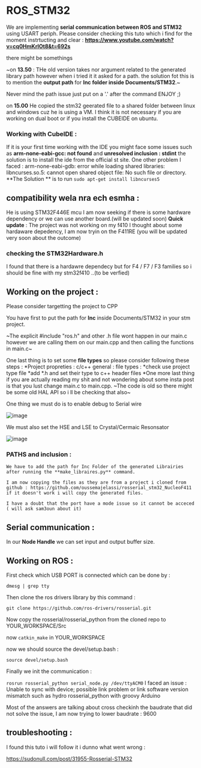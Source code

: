# ROS_STM32

We are implementing **serial communication between ROS and STM32** using USART periph.
Please consider checking this tuto which i find for the moment instrtucting and clear : 
**https://www.youtube.com/watch?v=cq0HmKrIOt8&t=692s**

there might be somethings 

~on **13.50** : THe old version takes nor argument related to the generated library path however when i tried it it asked for a path.
 the solution fot this is to mention the **output path** for **Inc folder inside Documents/STM32**.~ 
 
 Never mind the path issue just put on a '.' after the command ENJOY ;)
 
 on **15.00** He copied the stm32 geerated file to a shared folder between linux and windows cuz he is using a VM.
 I think it is not necessary if you are working on dual boot or if you install the CUBEIDE on ubuntu.

### Working with CubeIDE :
  If it is your first time working with the IDE you might face some issues such as **arm-none-eabi-gcc: not found** and **unresolved inclusion : stdint**
  the solution is to install the ide from the official st site.
  One other problem I faced : arm-none-eabi-gdb: error while loading shared libraries: libncurses.so.5: cannot open shared object file: No such file or directory.
     **The Solution ** is to run  `sudo apt-get install libncurses5`

## compatibility wela nra ech esmha : 
He is using STM32F446E mcu I am now seeking if there is some hardware dependency or we can use another board.(will be updated soon)
**Quick update** : The project was not working on my f410 I thought about some hardaware depedency, I am now tryin on the F411RE (you will be updated very soon about the outcome)

### checking the **STM32Hardware.h** 
I found that there is a hardawre dependecy but for F4 / F7 / F3 families so i should be fine with my stm32f410 ..(to be verfied)

## Working on the project : 
Please consider targetting the project to CPP
     
You have first to put the path for **Inc** inside Documents/STM32 in your stm project.
    
 ~The explicit #include "ros.h" and other .h file wont happen in our main.c however we are calling them on our main.cpp and then calling the functions in main.c~
     
One last thing is to set some __file types__ so please consider following these steps :
       *Project propreties : c/c++ general : file types :
       *check use project type file
       *add *.h and set their type to c++ header files
       *One more last thing if you are actually reading my shit and not wondering about some insta post is that you lust change main.c to main.cpp.
~The code is old so there might be some old HAL API so i ll be checking that also~

One thing we must do is to enable debug to Serial wire

![image](https://user-images.githubusercontent.com/100140668/193890082-99cca3c8-a372-4b45-b42a-0bd2968829a8.png)

We must also set the HSE and LSE to Crystal/Cermaic Resonsator

![image](https://user-images.githubusercontent.com/100140668/193891166-8c50d54f-e393-4a69-98ab-30817e94f2c8.png)

     
### PATHS and inclusion :
    We have to add the path for Inc Folder of the generated Librairies after running the **make_libraires.py** command.
    
    I am now copying the files as they are from a project i cloned from github : https://github.com/oussemajelassi/rosserial_stm32_NucleoF411
    if it doesn't work i will copy the generated files.
    
    I have a doubt that the port have a mode issue so it cannot be acceced ( will ask sam3oun about it)
    
    
     
## Serial communication :
  In our **Node Handle** we can set input and output buffer size.

## Working on ROS :
  First check which USB PORT is connected which can be done by :
  
  `dmesg | grep tty`
  
  Then clone the ros drivers library by this command : 
  
  `git clone https://github.com/ros-drivers/rosserial.git`
  
  Now copy the rosserial/rosserial_python from the cloned repo to YOUR_WORKSPACE/Src
  
  
  now `catkin_make` in YOUR_WORKSPACE
  
  now we should source the devel/setup.bash : 
  
  `source devel/setup.bash`
 
 Finally we init the communication : 
 
 `rosrun rosserial_python serial_node.py /dev/ttyACM0`
I faced an issue : Unable to sync with device; possible link problem or link software version mismatch such as hydro rosserial_python with groovy Arduino

Most of the answers are talking about cross checkinh the baudrate that did not solve the issue, I am now trying to lower baudrate : 9600

## troubleshooting :
I found this tuto i will follow it i dunno what went wrong :

https://sudonull.com/post/31955-Rosserial-STM32
